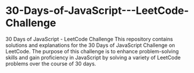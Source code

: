 # 30-Days-of-JavaScript---LeetCode-Challenge
30 Days of JavaScript - LeetCode Challenge This repository contains solutions and explanations for the 30 Days of JavaScript Challenge on LeetCode. The purpose of this challenge is to enhance problem-solving skills and gain proficiency in JavaScript by solving a variety of LeetCode problems over the course of 30 days.
